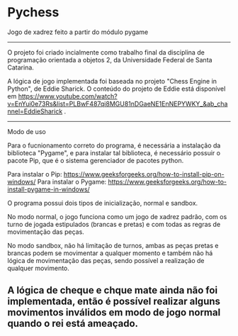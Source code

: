 # Pychess

Jogo de xadrez feito a partir do módulo pygame

--------------------------------------------------------------------------------------------------------------------------
O projeto foi criado incialmente como trabalho final da disciplina de programação orientada a objetos 2, da Universidade Federal de Santa Catarina. 

A lógica de jogo implementada foi baseada no projeto "Chess Engine in Python", de Eddie Sharick. 
O conteúdo do projeto de Eddie está disponível em https://www.youtube.com/watch?v=EnYui0e73Rs&list=PLBwF487qi8MGU81nDGaeNE1EnNEPYWKY_&ab_channel=EddieSharick .

--------------------------------------------------------------------------------------------------------------------------
Modo de uso

Para o fucnionamento correto do programa, é necessária a instalação da biblioteca "Pygame", e para instalar tal biblioteca, é necessário possuir o pacote Pip, que é o sistema gerenciador de pacotes python.

Para instalar o Pip: https://www.geeksforgeeks.org/how-to-install-pip-on-windows/
Para instalar o Pygame: https://www.geeksforgeeks.org/how-to-install-pygame-in-windows/

O programa possui dois tipos de inicialização, normal e sandbox. 

No modo normal, o jogo funciona como um jogo de xadrez padrão, com os turno de jogada estipulados (brancas e pretas) e com todas as regras de movimentação das peças.

No modo sandbox, não há limitação de turnos, ambas as peças pretas e brancas podem se movimentar a qualquer momento e também não há lógica de movimentação das peças, sendo possível a realização de qualquer movimento.

A lógica de cheque e chque mate ainda não foi implementada, então é possível realizar alguns movimentos inválidos em modo de jogo normal quando o rei está ameaçado.
--------------------------------------------------------------------------------------------------------------------------
